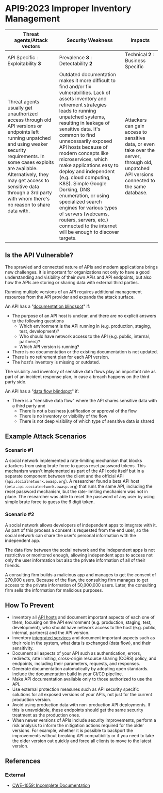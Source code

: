 API9:2023 Improper Inventory Management
=======================================

| Threat agents/Attack vectors | Security Weakness | Impacts |
| - | - | - |
| API Specific : Exploitability **3** | Prevalence **3** : Detectability **2** | Technical **2** : Business Specific |
| Threat agents usually get unauthorized access through old API versions or endpoints left running unpatched and using weaker security requirements. In some cases exploits are available. Alternatively, they may get access to sensitive data through a 3rd party with whom there's no reason to share data with. | Outdated documentation makes it more difficult to find and/or fix vulnerabilities. Lack of assets inventory and retirement strategies leads to running unpatched systems, resulting in leakage of sensitive data. It's common to find unnecessarily exposed API hosts because of modern concepts like microservices, which make applications easy to deploy and independent (e.g. cloud computing, K8S). Simple Google Dorking, DNS enumeration, or using specialized search engines for various types of servers (webcams, routers, servers, etc.) connected to the internet will be enough to discover targets. | Attackers can gain access to sensitive data, or even take over the server, through old, unpatched API versions connected to the same database. |

## Is the API Vulnerable?

The sprawled and connected nature of APIs and modern applications brings new
challenges. It is important for organizations not only to have a good
understanding and visibility of their own APIs and API endpoints, but also how
the APIs are storing or sharing data with external third parties.

Running multiple versions of an API requires additional management resources
from the API provider and expands the attack surface.

An API has a "<ins>documentation blindspot</ins>" if:

* The purpose of an API host is unclear, and there are no explicit answers to
  the following questions
  * Which environment is the API running in (e.g. production, staging, test,
    development)?
  * Who should have network access to the API (e.g. public, internal, partners)?
  * Which API version is running?
* There is no documentation or the existing documentation is not updated.
* There is no retirement plan for each API version.
* The host's inventory is missing or outdated.

The visibility and inventory of sensitive data flows play an important role as
part of an incident response plan, in case a breach happens on the third party
side.

An API has a "<ins>data flow blindspot</ins>" if:

* There is a "sensitive data flow" where the API shares sensitive data with a
  third party and
  * There is not a business justification or approval of the flow
  * There is no inventory or visibility of the flow
  * There is not deep visibility of which type of sensitive data is shared


## Example Attack Scenarios

### Scenario #1

A social network implemented a rate-limiting mechanism that blocks attackers
from using brute force to guess reset password tokens. This mechanism wasn't
implemented as part of the API code itself but in a separate component between
the client and the official API (`api.socialnetwork.owasp.org`). A researcher
found a beta API host (`beta.api.socialnetwork.owasp.org`) that runs the same
API, including the reset password mechanism, but the rate-limiting mechanism was
not in place. The researcher was able to reset the password of any user by using
simple brute force to guess the 6 digit token.

### Scenario #2

A social network allows developers of independent apps to integrate with it. As
part of this process a consent is requested from the end user, so the social
network can share the user's personal information with the independent app.

The data flow between the social network and the independent apps is not
restrictive or monitored enough, allowing independent apps to access not only
the user information but also the private information of all of their friends.

A consulting firm builds a malicious app and manages to get the consent of
270,000 users. Because of the flaw, the consulting firm manages to get access
to the private information of 50,000,000 users. Later, the consulting firm
sells the information for malicious purposes.

## How To Prevent

* Inventory all <ins>API hosts</ins> and document important aspects of each one
  of them, focusing on the API environment (e.g. production, staging, test,
  development), who should have network access to the host (e.g. public,
  internal, partners) and the API version.
* Inventory <ins>integrated services</ins> and document important aspects such
  as their role in the system, what data is exchanged (data flow), and their
  sensitivity.
* Document all aspects of your API such as authentication, errors, redirects,
  rate limiting, cross-origin resource sharing (CORS) policy, and endpoints,
  including their parameters, requests, and responses.
* Generate documentation automatically by adopting open standards. Include the
  documentation build in your CI/CD pipeline.
* Make API documentation available only to those authorized to use the API.
* Use external protection measures such as API security specific solutions for
  all exposed versions of your APIs, not just for the current production
  version.
* Avoid using production data with non-production API deployments. If this is
  unavoidable, these endpoints should get the same security treatment as the
  production ones.
* When newer versions of APIs include security improvements, perform a risk
  analysis to inform the mitigation actions required for the older versions.
  For example, whether it is possible to backport the improvements without
  breaking API compatibility or if you need to take the older version out
  quickly and force all clients to move to the latest version.


## References

### External

* [CWE-1059: Incomplete Documentation][1]

[1]: https://cwe.mitre.org/data/definitions/1059.html


